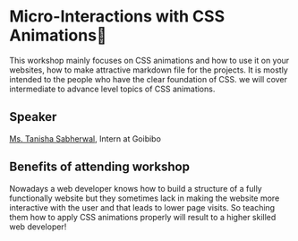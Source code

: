 # Micro-Interactions with CSS Animations💖
This workshop mainly focuses on CSS animations and how to use it on your websites, how to make attractive markdown file for the projects. It is mostly intended to the people who have the clear foundation of CSS. we will cover intermediate to advance level topics of CSS animations.

## Speaker 
[Ms. Tanisha Sabherwal](https://www.linkedin.com/in/tanishasabherwal/), Intern at Goibibo

## Benefits of attending workshop
Nowadays a web developer knows how to build a structure of a fully functionally website but they sometimes lack in making the website more interactive with the user and that leads to lower page visits. So teaching them how to apply CSS animations properly will result to a higher skilled web developer!

